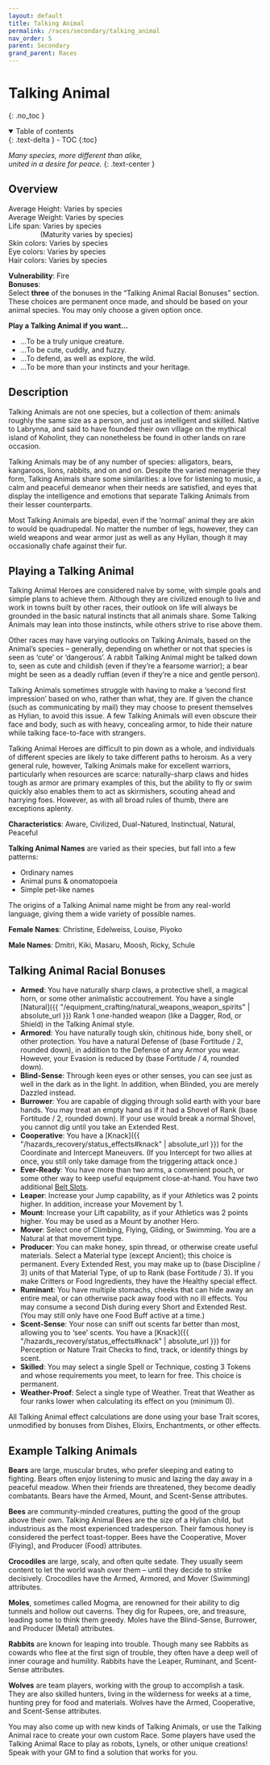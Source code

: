 ```yaml
---
layout: default
title: Talking Animal
permalink: /races/secondary/talking_animal
nav_order: 5
parent: Secondary
grand_parent: Races
---
```


# Talking Animal
{: .no_toc }

<details open markdown="block">
  <summary>
    Table of contents
  </summary>
  {: .text-delta }
- TOC
{:toc}
</details>

*Many species, more different than alike,*  
*united in a desire for peace.*
{: .text-center }

## Overview

Average Height: Varies by species  
Average Weight: Varies by species  
Life span: Varies by species  
&nbsp;&nbsp;&nbsp;&nbsp;&nbsp;&nbsp;&nbsp;&nbsp;&nbsp;&nbsp;&nbsp;&nbsp;&nbsp;&nbsp;&nbsp;&nbsp;(Maturity varies by species)  
Skin colors: Varies by species  
Eye colors: Varies by species  
Hair colors: Varies by species

**Vulnerability**: Fire  
**Bonuses**:   
Select **three** of the bonuses in the “Talking Animal Racial Bonuses” section. These choices are permanent once made, and should be based on your animal species. You may only choose a given option once.

**Play a Talking Animal if you want...**
- ...To be a truly unique creature.
- ...To be cute, cuddly, and fuzzy.
- ...To defend, as well as explore, the wild.
- ...To be more than your instincts and your heritage.

## Description

Talking Animals are not one species, but a collection of them: animals roughly the same size as a person, and just as intelligent and skilled. Native to Labrynna, and said to have founded their own village on the mythical island of Koholint, they can nonetheless be found in other lands on rare occasion.

Talking Animals may be of any number of species: alligators, bears, kangaroos, lions, rabbits, and on and on. Despite the varied menagerie they form, Talking Animals share some similarities: a love for listening to music, a calm and peaceful demeanor when their needs are satisfied, and eyes that display the intelligence and emotions that separate Talking Animals from their lesser counterparts.

Most Talking Animals are bipedal, even if the ‘normal’ animal they are akin to would be quadrupedal. No matter the number of legs, however, they can wield weapons and wear armor just as well as any Hylian, though it may occasionally chafe against their fur.

## Playing a Talking Animal

Talking Animal Heroes are considered naive by some, with simple goals and simple plans to achieve them. Although they are civilized enough to live and work in towns built by other races, their outlook on life will always be grounded in the basic natural instincts that all animals share. Some Talking Animals may lean into those instincts, while others strive to rise above them.

Other races may have varying outlooks on Talking Animals, based on the Animal’s species – generally, depending on whether or not that species is seen as ‘cute’ or ‘dangerous’. A rabbit Talking Animal might be talked down to, seen as cute and childish (even if they’re a fearsome warrior); a bear might be seen as a deadly ruffian (even if they’re a nice and gentle person).

Talking Animals sometimes struggle with having to make a ‘second first impression’ based on who, rather than what, they are. If given the chance (such as communicating by mail) they may choose to present themselves as Hylian, to avoid this issue. A few Talking Animals will even obscure their face and body, such as with heavy, concealing armor, to hide their nature while talking face-to-face with strangers.

Talking Animal Heroes are difficult to pin down as a whole, and individuals of different species are likely to take different paths to heroism. As a very general rule, however, Talking Animals make for excellent warriors, particularly when resources are scarce: naturally-sharp claws and hides tough as armor are primary examples of this, but the ability to fly or swim quickly also enables them to act as skirmishers, scouting ahead and harrying foes. However, as with all broad rules of thumb, there are exceptions aplenty.

**Characteristics**: Aware, Civilized, Dual-Natured, Instinctual, Natural, Peaceful

**Talking Animal Names** are varied as their species, but fall into a few patterns:
- Ordinary names 
- Animal puns & onomatopoeia
- Simple pet-like names

The origins of a Talking Animal name might be from any real-world language, giving them a wide variety of possible names.

**Female Names**: Christine, Edelweiss, Louise, Piyoko

**Male Names**: Dmitri, Kiki, Masaru, Moosh, Ricky, Schule

## Talking Animal Racial Bonuses

- **Armed**: You have naturally sharp claws, a protective shell, a magical horn, or some other animalistic accoutrement. You have a single [Natural]({{ "/equipment_crafting/natural_weapons_weapon_spirits" | absolute_url }}) Rank 1 one-handed weapon (like a Dagger, Rod, or Shield) in the Talking Animal style.
- **Armored**: You have naturally tough skin, chitinous hide, bony shell, or other protection. You have a natural Defense of (base Fortitude / 2, rounded down), in addition to the Defense of any Armor you wear. However, your Evasion is reduced by (base Fortitude / 4, rounded down).
- **Blind-Sense**: Through keen eyes or other senses, you can see just as well in the dark as in the light. In addition, when Blinded, you are merely Dazzled instead.
- **Burrower**: You are capable of digging through solid earth with your bare hands. You may treat an empty hand as if it had a Shovel of Rank (base Fortitude / 2, rounded down). If your use would break a normal Shovel, you cannot dig until you take an Extended Rest.
- **Cooperative**: You have a [Knack]({{ "/hazards_recovery/status_effects#knack" | absolute_url }}) for the Coordinate and Intercept Maneuvers. (If you Intercept for two allies at once, you still only take damage from the triggering attack once.)
- **Ever-Ready**: You have more than two arms, a convenient pouch, or some other way to keep useful equipment close-at-hand. You have two additional [Belt Slots]().
- **Leaper**: Increase your Jump capability, as if your Athletics was 2 points higher. In addition, increase your Movement by 1.
- **Mount**: Increase your Lift capability, as if your Athletics was 2 points higher. You may be used as a Mount by another Hero.
- **Mover**: Select one of Climbing, Flying, Gliding, or Swimming. You are a Natural at that movement type.
- **Producer**: You can make honey, spin thread, or otherwise create useful materials. Select a Material type (except Ancient); this choice is permanent. Every Extended Rest, you may make up to (base Discipline / 3) units of that Material Type, of up to Rank (base Fortitude / 3). If you make Critters or Food Ingredients, they have the Healthy special effect.
- **Ruminant**: You have multiple stomachs, cheeks that can hide away an entire meal, or can otherwise pack away food with no ill effects. You may consume a second Dish during every Short and Extended Rest. (You may still only have one Food Buff active at a time.)
- **Scent-Sense**: Your nose can sniff out scents far better than most, allowing you to ‘see’ scents. You have a [Knack]({{ "/hazards_recovery/status_effects#knack" | absolute_url }}) for Perception or Nature Trait Checks to find, track, or identify things by scent.
- **Skilled**: You may select a single Spell or Technique, costing 3 Tokens and whose requirements you meet, to learn for free. This choice is permanent.
- **Weather-Proof**: Select a single type of Weather. Treat that Weather as four ranks lower when calculating its effect on you (minimum 0).

All Talking Animal effect calculations are done using your base Trait scores, unmodified by bonuses from Dishes, Elixirs, Enchantments, or other effects.

## Example Talking Animals

**Bears** are large, muscular brutes, who prefer sleeping and eating to fighting. Bears often enjoy listening to music and lazing the day away in a peaceful meadow. When their friends are threatened, they become deadly combatants. Bears have the Armed, Mount, and Scent-Sense attributes.

**Bees** are community-minded creatures, putting the good of the group above their own. Talking Animal Bees are the size of a Hylian child, but industrious as the most experienced tradesperson. Their famous honey is considered the perfect toast-topper. Bees have the Cooperative, Mover (Flying), and Producer (Food) attributes.

**Crocodiles** are large, scaly, and often quite sedate. They usually seem content to let the world wash over them – until they decide to strike decisively. Crocodiles have the Armed, Armored, and Mover (Swimming) attributes.

**Moles**, sometimes called Mogma, are renowned for their ability to dig tunnels and hollow out caverns. They dig for Rupees, ore, and treasure, leading some to think them greedy. Moles have the Blind-Sense, Burrower, and Producer (Metal) attributes.

**Rabbits** are known for leaping into trouble. Though many see Rabbits as cowards who flee at the first sign of trouble, they often have a deep well of inner courage and humility. Rabbits have the Leaper, Ruminant, and Scent-Sense attributes.

**Wolves** are team players, working with the group to accomplish a task. They are also skilled hunters, living in the wilderness for weeks at a time, hunting prey for food and materials. Wolves have the Armed, Cooperative, and Scent-Sense attributes.

You may also come up with new kinds of Talking Animals, or use the Talking Animal race to create your own custom Race. Some players have used the Talking Animal Race to play as robots, Lynels, or other unique creations! Speak with your GM to find a solution that works for you.

